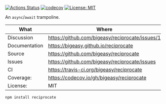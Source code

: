 [![Actions Status](https://github.com/bigeasy/reciprocate/workflows/Node%20CI/badge.svg)](https://github.com/bigeasy/reciprocate/actions)
[![codecov](https://codecov.io/gh/bigeasy/reciprocate/branch/master/graph/badge.svg)](https://codecov.io/gh/bigeasy/reciprocate)
[![License: MIT](https://img.shields.io/badge/License-MIT-yellow.svg)](https://opensource.org/licenses/MIT)

An `async`/`await` trampoline.

| What          | Where                                             |
| --- | --- |
| Discussion    | https://github.com/bigeasy/reciprocate/issues/1   |
| Documentation | https://bigeasy.github.io/reciprocate             |
| Source        | https://github.com/bigeasy/reciprocate            |
| Issues        | https://github.com/bigeasy/reciprocate/issues     |
| CI            | https://travis-ci.org/bigeasy/reciprocate         |
| Coverage:     | https://codecov.io/gh/bigeasy/reciprocate         |
| License:      | MIT                                               |


```
npm install reciprocate
```
